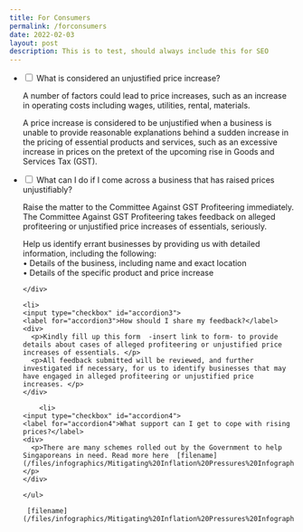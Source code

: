 ```yaml
---
title: For Consumers
permalink: /forconsumers
date: 2022-02-03
layout: post
description: This is to test, should always include this for SEO
---
```

<ul class="jekyllcodex_accordion">
  <li>
    <input type="checkbox" id="accordion1">
    <label for="accordion1">What is considered an unjustified price increase?</label>
    <div>
      <p>A number of factors could lead to price increases, such as an increase in operating costs including wages, utilities, rental, materials. </p>
      <p>A price increase is considered to be unjustified when a business is unable to provide reasonable explanations behind a sudden increase in the pricing of essential products and services, such as an excessive increase in prices on the pretext of the upcoming rise in Goods and Services Tax (GST).</p>
    </div>
  </li>
	<li>
    <input type="checkbox" id="accordion2">
    <label for="accordion2">What can I do if I come across a business that has raised prices unjustifiably?</label>
    <div>
      <p>Raise the matter to the Committee Against GST Profiteering immediately. The Committee Against GST Profiteering takes feedback on alleged profiteering or unjustified price increases of  essentials, seriously. </p>
      <p>Help us identify errant businesses by providing us with detailed information, including the following:
				<br>
  •	Details of the business, including name and exact location
				<br>
  •	Details of the specific product and price increase</p>

    </div>
  </li>
	
	<li>
    <input type="checkbox" id="accordion3">
    <label for="accordion3">How should I share my feedback?</label>
    <div>
      <p>Kindly fill up this form  -insert link to form- to provide details about cases of alleged profiteering or unjustified price increases of essentials. </p>
      <p>All feedback submitted will be reviewed, and further investigated if necessary, for us to identify businesses that may have engaged in alleged profiteering or unjustified price increases. </p>
    </div>
  </li>
	
		<li>
    <input type="checkbox" id="accordion4">
    <label for="accordion4">What support can I get to cope with rising prices?</label>
    <div>
      <p>There are many schemes rolled out by the Government to help Singaporeans in need. Read more here  [filename](/files/infographics/Mitigating%20Inflation%20Pressures%20Infographic.pdf)  </p>
    </div>
  </li>
	
	</ul>
	
	 [filename](/files/infographics/Mitigating%20Inflation%20Pressures%20Infographic.pdf) 